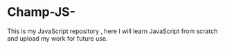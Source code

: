 # Champ-JS-
This is my JavaScript repository , here I will learn JavaScript from scratch and upload my work for future use.
